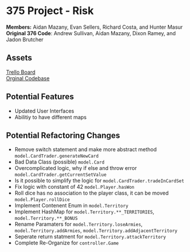 # 375 Project - Risk
**Members:** Aidan Mazany, Evan Sellers, Richard Costa, and Hunter Masur \
**Original 376 Code**: Andrew Sullivan, Aidan Mazany, Dixon Ramey, and Jadon Brutcher

## Assets
[Trello Board](https://trello.com/b/sk6E8u3f/schedule) \
[Orginal Codebase](https://github.com/SellersEvan/375-Project-Risk/tree/be735fef9072abc9651f811f5ac86df7feb8801a)

## Potential Features 
- Updated User Interfaces
- Abilitiy to have different maps

## Potential Refactoring Changes
- Remove switch statement and make more abstract method `model.CardTrader.generateNewCard`
- Bad Data Class (possible) `model.Card`
- Overcomplicated logic, why if else and throw error `model.CardTrader.getCurrentSetValue`
- Is it possible to simplify the logic for `model.CardTrader.tradeInCardSet`
- Fix logic with constant of 42 `model.Player.hasWon`
- Roll dice has no association to the player class, it can be moved `model.Player.rollDice`
- Implement Contenent Enum in `model.Territory`
- Implement HashMap for `model.Territory.**_TERRITORIES`, `model.Territory.**_BONUS`
- Rename Paramaters for `model.Territory.loseArmies`, `model.Territory.addArmies`, `model.Territory.addAdjacentTerritory`
- Seperate return statment for `model.Territory.attackTerritory`
- Complete Re-Organize for `controller.Game`

